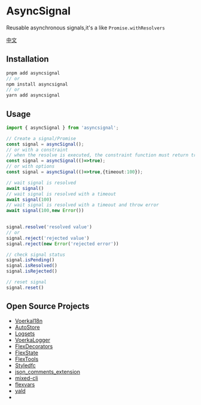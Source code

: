 # AsyncSignal

Reusable asynchronous signals,it's a like `Promise.withResolvers`

[中文](./readme_CN.md)

## Installation

```ts
pnpm add asyncsignal
// or 
npm install asyncsignal
// or 
yarn add asyncsignal
```

## Usage

```ts
import { asyncSignal } from 'asyncsignal';

// Create a signal/Promise
const signal = asyncSignal();
// or with a constraint
// when the resolve is executed, the constraint function must return true
const signal = asyncSignal(()=>true);
// or with options
const signal = asyncSignal(()=>true,{timeout:100});

// wait signal is resolved
await signal()
// wait signal is resolved with a timeout
await signal(100)
// wait signal is resolved with a timeout and throw error
await signal(100,new Error())  
  

signal.resolve('resolved value')
// or
signal.reject('rejected value') 
signal.reject(new Error('rejected error'))

// check signal status
signal.isPending() 
signal.isResolved()
signal.isRejected()

// reset signal
signal.reset() 

```

## Open Source Projects

- [VoerkaI18n](https://zhangfisher.github.io/voerka-i18n/)
- [AutoStore](https://zhangfisher.github.io/autostore/)
- [Logsets](https://zhangfisher.github.io/logsets/)
- [VoerkaLogger](https://zhangfisher.github.io/voerkalogger/)
- [FlexDecorators](https://zhangfisher.github.io/flex-decorators/)
- [FlexState](https://zhangfisher.github.io/flexstate/)
- [FlexTools](https://zhangfisher.github.io/flex-tools/)
- [Styledfc](https://zhangfisher.github.io/styledfc/)
- [json_comments_extension](https://github.com/zhangfisher/json_comments_extension)
- [mixed-cli](https://github.com/zhangfisher/mixed-cli)
- [flexvars](https://github.com/zhangfisher/flexvars)
- [yald](https://github.com/zhangfisher/yald)
- 

